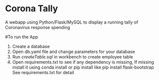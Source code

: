 # Corona Tally
A webapp using Python/Flask/MySQL to display a running tally of Coronavirus response spending


#To run the App
1. Create a database
2. Open db.yaml file and change parameters for your database
3. Run _createTable.sql_   in workbench to create employee table
4. Open requirements.txt to see if any dependency is missing, If missing install it using conda install or pip install like pip install flask-bootstrap
See requirements.txt for detail



